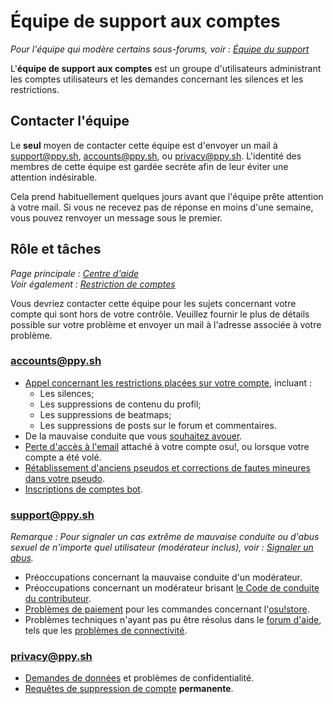 # Équipe de support aux comptes

*Pour l'équipe qui modère certains sous-forums, voir : [Équipe du support](/wiki/People/Support_Team)*

L'**équipe de support aux comptes** est un groupe d'utilisateurs administrant les comptes utilisateurs et les demandes concernant les silences et les restrictions.

## Contacter l'équipe

Le **seul** moyen de contacter cette équipe est d'envoyer un mail à [support@ppy.sh](mailto:support@ppy.sh), [accounts@ppy.sh](mailto:accounts@ppy.sh), ou [privacy@ppy.sh](mailto:privacy@ppy.sh). L'identité des membres de cette équipe est gardée secrète afin de leur éviter une attention indésirable.

Cela prend habituellement quelques jours avant que l'équipe prête attention à votre mail. Si vous ne recevez pas de réponse en moins d'une semaine, vous pouvez renvoyer un message sous le premier.

## Rôle et tâches

*Page principale : [Centre d'aide](/wiki/Help_centre)*\
*Voir également : [Restriction de comptes](/wiki/Help_centre/Account_restrictions)*

Vous devriez contacter cette équipe pour les sujets concernant votre compte qui sont hors de votre contrôle. Veuillez fournir le plus de détails possible sur votre problème et envoyer un mail à l'adresse associée à votre problème.

### [accounts@ppy.sh](mailto:accounts@ppy.sh)

- [Appel concernant les restrictions placées sur votre compte](/wiki/Help_centre/Account_restrictions), incluant :
  - Les silences;
  - Les suppressions de contenu du profil;
  - Les suppressions de beatmaps;
  - Les suppressions de posts sur le forum et commentaires.
- De la mauvaise conduite que vous [souhaitez avouer](/wiki/Reporting_bad_behaviour/Handling_foul_play#que-puis-je-faire-si-j'ai-enfreint-les-règles-?).
- [Perte d'accès à l'email](/wiki/Help_centre/Account#sign-in) attaché à votre compte osu!, ou lorsque votre compte a été volé.
- [Rétablissement d'anciens pseudos et corrections de fautes mineures dans votre pseudo](/wiki/Help_centre/Account#name-changes).
- [Inscriptions de comptes bot](/wiki/Bot_account).

### [support@ppy.sh](mailto:support@ppy.sh)

*Remarque : Pour signaler un cas extrême de mauvaise conduite ou d'abus sexuel de n'importe quel utilisateur (modérateur inclus), voir : [Signaler un abus](/wiki/Reporting_bad_behaviour/Abuse).*

- Préoccupations concernant la mauvaise conduite d'un modérateur.
- Préoccupations concernant un modérateur brisant [le Code de conduite du contributeur](/wiki/Rules/Contributor_Code_of_Conduct).
- [Problèmes de paiement](/wiki/Help_centre/Account#supporter) pour les commandes concernant l'[osu!store](https://osu.ppy.sh/store/listing).
- Problèmes techniques n'ayant pas pu être résolus dans le [forum d'aide](https://osu.ppy.sh/community/forums/5), tels que les [problèmes de connectivité](/wiki/Help_centre/Client#online-features).

### [privacy@ppy.sh](mailto:privacy@ppy.sh)

- [Demandes de données](/wiki/Legal/Privacy#contrôleur-des-données) et problèmes de confidentialité.
- [Requêtes de suppression de compte](/wiki/Legal/Privacy#vos-droits-et-votre-contrôle) **permanente**.
